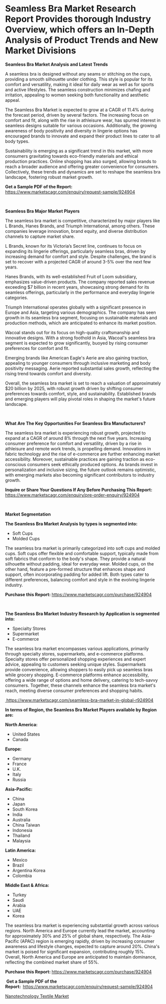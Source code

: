 <p><h1>Seamless Bra Market Research Report Provides thorough Industry Overview, which offers an In-Depth Analysis of Product Trends and New Market Divisions</h1></p><p><strong>Seamless Bra Market Analysis and Latest Trends</strong></p>
<p><p>A seamless bra is designed without any seams or stitching on the cups, providing a smooth silhouette under clothing. This style is popular for its comfort and versatility, making it ideal for daily wear as well as for sports and active lifestyles. The seamless construction minimizes chafing and irritation, appealing to women seeking both functionality and aesthetic appeal.</p><p>The Seamless Bra Market is expected to grow at a CAGR of 11.4% during the forecast period, driven by several factors. The increasing focus on comfort and fit, along with the rise in athleisure wear, has spurred interest in seamless designs suitable for various occasions. Additionally, the growing awareness of body positivity and diversity in lingerie options has encouraged brands to innovate and expand their product lines to cater to all body types.</p><p>Sustainability is emerging as a significant trend in this market, with more consumers gravitating towards eco-friendly materials and ethical production practices. Online shopping has also surged, allowing brands to reach a broader audience and offering greater convenience for consumers. Collectively, these trends and dynamics are set to reshape the seamless bra landscape, fostering robust market growth.</p></p>
<p><strong>Get a Sample PDF of the Report:&nbsp;</strong> <a href="https://www.marketscagr.com/enquiry/request-sample/924904?utm_campaign=1836&utm_medium=2&utm_source=Github&utm_content=ia&utm_term=08022025&utm_id=seamless-bra">https://www.marketscagr.com/enquiry/request-sample/924904</a></p>
<p>&nbsp;</p>
<p><strong>Seamless Bra Major Market Players</strong></p>
<p><p>The seamless bra market is competitive, characterized by major players like L Brands, Hanes Brands, and Triumph International, among others. These companies leverage innovation, brand equity, and diverse distribution channels to capture market share.</p><p>L Brands, known for its Victoria’s Secret line, continues to focus on expanding its lingerie offerings, particularly seamless bras, driven by increasing demand for comfort and style. Despite challenges, the brand is set to recover with a projected CAGR of around 3-5% over the next few years.</p><p>Hanes Brands, with its well-established Fruit of Loom subsidiary, emphasizes value-driven products. The company reported sales revenue exceeding $7 billion in recent years, showcasing strong demand for its seamless offerings, particularly in the performance and everyday lingerie categories.</p><p>Triumph International operates globally with a significant presence in Europe and Asia, targeting various demographics. The company has seen growth in its seamless bra segment, focusing on sustainable materials and production methods, which are anticipated to enhance its market position.</p><p>Wacoal stands out for its focus on high-quality craftsmanship and innovative designs. With a strong foothold in Asia, Wacoal's seamless bra segment is expected to grow significantly, buoyed by rising consumer preferences for comfort and fit.</p><p>Emerging brands like American Eagle's Aerie are also gaining traction, appealing to younger consumers through inclusive marketing and body positivity messaging. Aerie reported substantial sales growth, reflecting the rising trend towards comfort and diversity.</p><p>Overall, the seamless bra market is set to reach a valuation of approximately $20 billion by 2025, with robust growth driven by shifting consumer preferences towards comfort, style, and sustainability. Established brands and emerging players will play pivotal roles in shaping the market's future landscape.</p></p>
<p>&nbsp;</p>
<p><strong>What Are The Key Opportunities For Seamless Bra Manufacturers?</strong></p>
<p><p>The seamless bra market is experiencing robust growth, projected to expand at a CAGR of around 8% through the next five years. Increasing consumer preference for comfort and versatility, driven by a rise in athleisure and remote work trends, is propelling demand. Innovations in fabric technology and the rise of e-commerce are further enhancing market accessibility. Moreover, sustainable practices are gaining traction as eco-conscious consumers seek ethically produced options. As brands invest in personalization and inclusive sizing, the future outlook remains optimistic, with emerging markets also becoming significant contributors to industry growth.</p></p>
<p><strong>Inquire or Share Your Questions If Any Before Purchasing This Report:</strong> <a href="https://www.marketscagr.com/enquiry/pre-order-enquiry/924904?utm_campaign=1836&utm_medium=2&utm_source=Github&utm_content=ia&utm_term=08022025&utm_id=seamless-bra">https://www.marketscagr.com/enquiry/pre-order-enquiry/924904</a></p>
<p>&nbsp;</p>
<p><strong>Market Segmentation</strong></p>
<p><strong>The Seamless Bra Market Analysis by types is segmented into:</strong></p>
<p><ul><li>Soft Cups</li><li>Molded Cups</li></ul></p>
<p><p>The seamless bra market is primarily categorized into soft cups and molded cups. Soft cups offer flexible and comfortable support, typically made from soft fabrics that conform to the body's shape. They provide a natural silhouette without padding, ideal for everyday wear. Molded cups, on the other hand, feature a pre-formed structure that enhances shape and support, often incorporating padding for added lift. Both types cater to different preferences, balancing comfort and style in the evolving lingerie industry.</p></p>
<p><strong>Purchase this Report:&nbsp;</strong><a href="https://www.marketscagr.com/purchase/924904?utm_campaign=1836&utm_medium=2&utm_source=Github&utm_content=ia&utm_term=08022025&utm_id=seamless-bra">https://www.marketscagr.com/purchase/924904</a></p>
<p>&nbsp;</p>
<p><strong>The Seamless Bra Market Industry Research by Application is segmented into:</strong></p>
<p><ul><li>Specialty Stores</li><li>Supermarket</li><li>E-commerce</li></ul></p>
<p><p>The seamless bra market encompasses various applications, primarily through specialty stores, supermarkets, and e-commerce platforms. Specialty stores offer personalized shopping experiences and expert advice, appealing to customers seeking unique styles. Supermarkets provide convenience, allowing shoppers to easily pick up seamless bras while grocery shopping. E-commerce platforms enhance accessibility, offering a wide range of options and home delivery, catering to tech-savvy consumers. Together, these channels enhance the seamless bra market's reach, meeting diverse consumer preferences and shopping habits.</p></p>
<p><a href="https://www.marketscagr.com/seamless-bra-market-in-global-r924904?utm_campaign=1836&utm_medium=2&utm_source=Github&utm_content=ia&utm_term=08022025&utm_id=seamless-bra">&nbsp;https://www.marketscagr.com/seamless-bra-market-in-global-r924904</a></p>
<p><strong>In terms of Region, the Seamless Bra Market Players available by Region are:</strong></p>
<p>
    <p> <strong> North America: </strong>
        <ul>
            <li>United States</li>
            <li>Canada</li>
        </ul>
        </p> 
    <p> <strong> Europe: </strong>
        <ul>
            <li>Germany</li>
            <li>France</li>
            <li>U.K.</li>
            <li>Italy</li>
            <li>Russia</li>
        </ul>
        </p> 
    <p> <strong> Asia-Pacific: </strong>
        <ul>
            <li>China</li>
            <li>Japan</li>
            <li>South Korea</li>
            <li>India</li>
            <li>Australia</li>
            <li>China Taiwan</li>
            <li>Indonesia</li>
            <li>Thailand</li>
            <li>Malaysia</li>
        </ul>
        </p> 
    <p> <strong> Latin America: </strong>
        <ul>
            <li>Mexico</li>
            <li>Brazil</li>
            <li>Argentina Korea</li>
            <li>Colombia</li>
        </ul>
        </p> 
    <p> <strong> Middle East & Africa: </strong>
        <ul>
            <li>Turkey</li>
            <li>Saudi</li>
            <li>Arabia</li>
            <li>UAE</li>
            <li>Korea</li>
        </ul>
    </p>
    </p>
<p><p>The seamless bra market is experiencing substantial growth across various regions. North America and Europe currently lead the market, accounting for approximately 30% and 25% of global share, respectively. The Asia-Pacific (APAC) region is emerging rapidly, driven by increasing consumer awareness and lifestyle changes, expected to capture around 20%. China's market is poised for significant expansion, contributing roughly 15%. Overall, North America and Europe are anticipated to maintain dominance, reflecting the combined market share of 55%.</p></p>
<p><strong>Purchase this Report: </strong><a href="https://www.marketscagr.com/purchase/924904?utm_campaign=1836&utm_medium=2&utm_source=Github&utm_content=ia&utm_term=08022025&utm_id=seamless-bra">https://www.marketscagr.com/purchase/924904</a></p>
<p>&nbsp;<strong>Get a Sample PDF of the Report:&nbsp;&nbsp;</strong><a href="https://www.marketscagr.com/enquiry/request-sample/924904?utm_campaign=1836&utm_medium=2&utm_source=Github&utm_content=ia&utm_term=08022025&utm_id=seamless-bra">https://www.marketscagr.com/enquiry/request-sample/924904</a></p>
<p><strong></strong></p>
<p><p><a href="https://github.com/guneycigdem35/Market-Research-Report-List-5/blob/main/nanotechnology-textile-market.md?utm_campaign=1836&utm_medium=2&utm_source=Github&utm_content=ia&utm_term=08022025&utm_id=seamless-bra">Nanotechnology Textile Market</a></p></p>